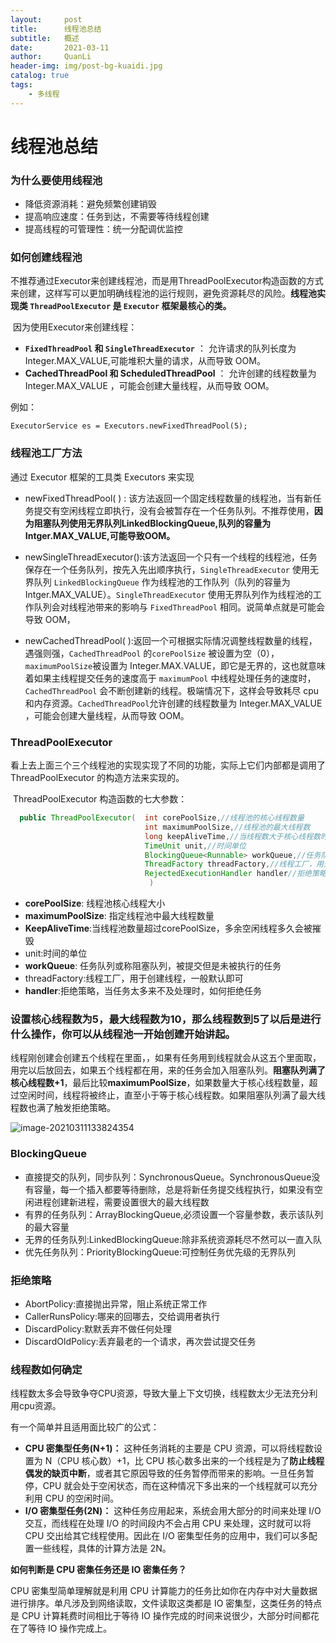 ```yaml
---
layout:     post
title:      线程池总结
subtitle:   概述
date:       2021-03-11
author:     QuanLi
header-img: img/post-bg-kuaidi.jpg
catalog: true
tags:
    - 多线程
---
```


# 线程池总结

### 为什么要使用线程池

- 降低资源消耗：避免频繁创建销毁
- 提高响应速度：任务到达，不需要等待线程创建
- 提高线程的可管理性：统一分配调优监控

### 如何创建线程池

​	不推荐通过Executor来创建线程池，而是用ThreadPoolExecutor构造函数的方式来创建，这样写可以更加明确线程池的运行规则，避免资源耗尽的风险。**线程池实现类 `ThreadPoolExecutor` 是 `Executor` 框架最核心的类。**

​	因为使用Executor来创建线程：

- **`FixedThreadPool` 和 `SingleThreadExecutor`** ： 允许请求的队列长度为 Integer.MAX_VALUE,可能堆积大量的请求，从而导致 OOM。
- **CachedThreadPool 和 ScheduledThreadPool** ： 允许创建的线程数量为 Integer.MAX_VALUE ，可能会创建大量线程，从而导致 OOM。

例如：

~~~
ExecutorService es = Executors.newFixedThreadPool(5);
~~~



### 线程池工厂方法

通过 Executor 框架的工具类 Executors 来实现

- newFixedThreadPool( ) : 该方法返回一个固定线程数量的线程池，当有新任务提交有空闲线程立即执行，没有会被暂存在一个任务队列。不推荐使用，**因为阻塞队列使用无界队列LinkedBlockingQueue,队列的容量为 Intger.MAX_VALUE,可能导致OOM。**

- newSingleThreadExecutor():该方法返回一个只有一个线程的线程池，任务保存在一个任务队列，按先入先出顺序执行，`SingleThreadExecutor` 使用无界队列 `LinkedBlockingQueue` 作为线程池的工作队列（队列的容量为 Intger.MAX_VALUE）。`SingleThreadExecutor` 使用无界队列作为线程池的工作队列会对线程池带来的影响与 `FixedThreadPool` 相同。说简单点就是可能会导致 OOM，
- newCachedThreadPool( ):返回一个可根据实际情况调整线程数量的线程，遇强则强，`CachedThreadPool` 的`corePoolSize` 被设置为空（0），`maximumPoolSize`被设置为 Integer.MAX.VALUE，即它是无界的，这也就意味着如果主线程提交任务的速度高于 `maximumPool` 中线程处理任务的速度时，`CachedThreadPool` 会不断创建新的线程。极端情况下，这样会导致耗尽 cpu 和内存资源。`CachedThreadPool`允许创建的线程数量为 Integer.MAX_VALUE ，可能会创建大量线程，从而导致 OOM。

### ThreadPoolExecutor 

​	看上去上面三个三个线程池的实现实现了不同的功能，实际上它们内部都是调用了ThreadPoolExecutor 的构造方法来实现的。

​	ThreadPoolExecutor 构造函数的七大参数：

~~~java
  public ThreadPoolExecutor(  int corePoolSize,//线程池的核心线程数量
                              int maximumPoolSize,//线程池的最大线程数
                              long keepAliveTime,//当线程数大于核心线程数时，多余的空闲线程存活的最长时间
                              TimeUnit unit,//时间单位
                              BlockingQueue<Runnable> workQueue,//任务队列，用来储存等待执行任务的队列
                              ThreadFactory threadFactory,//线程工厂，用来创建线程，一般默认即可
                              RejectedExecutionHandler handler//拒绝策略，当提交的任务过多而不能及时处理时，我们可以定制策略来处理任务
                               )
~~~



- **corePoolSize**: 线程池核心线程大小
- **maximumPoolSize**: 指定线程池中最大线程数量
- **KeepAliveTime**:当线程池数量超过corePoolSize，多余空闲线程多久会被摧毁
- unit:时间的单位
- **workQueue**: 任务队列或称阻塞队列，被提交但是未被执行的任务
- threadFactory:线程工厂，用于创建线程，一般默认即可
- **handler**:拒绝策略，当任务太多来不及处理时，如何拒绝任务

### 设置核心线程数为5，最大线程数为10，那么线程数到5了以后是进行什么操作，你可以从线程池一开始创建开始讲起。

​	线程刚创建会创建五个线程在里面，，如果有任务用到线程就会从这五个里面取，用完以后放回去，如果五个线程都在用，来的任务会加入阻塞队列。**阻塞队列满了核心线程数+1**，最后比较**maximumPoolSize**，如果数量大于核心线程数量，超过空闲时间，线程将被终止，直至小于等于核心线程数。如果阻塞队列满了最大线程数也满了触发拒绝策略。

![image-20210311133824354](C:\Users\ql\AppData\Roaming\Typora\typora-user-images\image-20210311133824354.png)

### BlockingQueue

- 直接提交的队列，同步队列：SynchronousQueue。SynchronousQueue没有容量，每一个插入都要等待删除，总是将新任务提交线程执行，如果没有空闲进程创建新进程，需要设置很大的最大线程数
- 有界的任务队列：ArrayBlockingQueue,必须设置一个容量参数，表示该队列的最大容量
- 无界的任务队列:LinkedBlockingQueue:除非系统资源耗尽不然可以一直入队
- 优先任务队列：PriorityBlockingQueue:可控制任务优先级的无界队列

### 拒绝策略

- AbortPolicy:直接抛出异常，阻止系统正常工作
- CallerRunsPolicy:哪来的回哪去，交给调用者执行
- DiscardPolicy:默默丢弃不做任何处理
- DiscardOldPolicy:丢弃最老的一个请求，再次尝试提交任务

### 线程数如何确定

​	线程数太多会导致争夺CPU资源，导致大量上下文切换，线程数太少无法充分利用cpu资源。

有一个简单并且适用面比较广的公式：

- **CPU 密集型任务(N+1)：** 这种任务消耗的主要是 CPU 资源，可以将线程数设置为 N（CPU 核心数）+1，比 CPU 核心数多出来的一个线程是为了**防止线程偶发的缺页中断**，或者其它原因导致的任务暂停而带来的影响。一旦任务暂停，CPU 就会处于空闲状态，而在这种情况下多出来的一个线程就可以充分利用 CPU 的空闲时间。
- **I/O 密集型任务(2N)：** 这种任务应用起来，系统会用大部分的时间来处理 I/O 交互，而线程在处理 I/O 的时间段内不会占用 CPU 来处理，这时就可以将 CPU 交出给其它线程使用。因此在 I/O 密集型任务的应用中，我们可以多配置一些线程，具体的计算方法是 2N。

**如何判断是 CPU 密集任务还是 IO 密集任务？**

CPU 密集型简单理解就是利用 CPU 计算能力的任务比如你在内存中对大量数据进行排序。单凡涉及到网络读取，文件读取这类都是 IO 密集型，这类任务的特点是 CPU 计算耗费时间相比于等待 IO 操作完成的时间来说很少，大部分时间都花在了等待 IO 操作完成上。